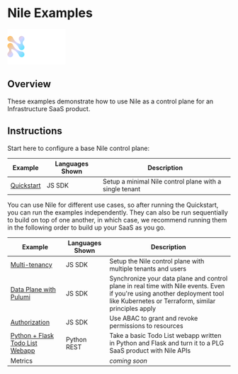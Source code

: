 # Nile Examples

![image](images/Nile-text-logo.png)

## Overview

These examples demonstrate how to use Nile as a control plane for an Infrastructure SaaS product.

## Instructions

Start here to configure a base Nile control plane:

| Example | Languages Shown | Description |
|---------|-----------------|-------------|
| [Quickstart](quickstart) | JS SDK | Setup a minimal Nile control plane with a single tenant |

You can use Nile for different use cases, so after running the Quickstart, you can run the examples independently.
They can also be run sequentially to build on top of one another, in which case, we recommend running them in the following order to build up your SaaS as you go.

| Example | Languages Shown | Description |
|---------|-----------------|-------------|
| [Multi-tenancy](multi-tenancy/) | JS SDK | Setup the Nile control plane with multiple tenants and users |
| [Data Plane with Pulumi](data-plane/pulumi/) | JS SDK | Synchronize your data plane and control plane in real time with Nile events. Even if you're using another deployment tool like Kubernetes or Terraform, similar principles apply |
| [Authorization](authz/) | JS SDK | Use ABAC to grant and revoke permissions to resources |
| [Python + Flask Todo List Webapp](python-flask-todo-list/) | Python REST | Take a basic Todo List webapp written in Python and Flask and turn it to a PLG SaaS product with Nile APIs |
| Metrics | | _coming soon_ |
